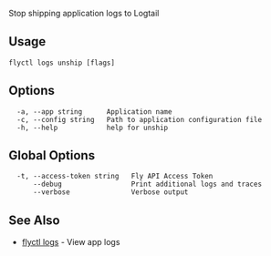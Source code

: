 Stop shipping application logs to Logtail


## Usage
~~~
flyctl logs unship [flags]
~~~

## Options

~~~
  -a, --app string      Application name
  -c, --config string   Path to application configuration file
  -h, --help            help for unship
~~~

## Global Options

~~~
  -t, --access-token string   Fly API Access Token
      --debug                 Print additional logs and traces
      --verbose               Verbose output
~~~

## See Also

* [flyctl logs](/docs/flyctl/logs/)	 - View app logs

